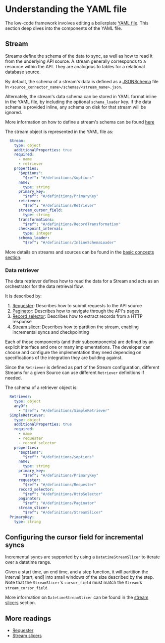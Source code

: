 # Understanding the YAML file

The low-code framework involves editing a boilerplate [YAML file](../low-code-cdk-overview.md#configuring-the-yaml-file). This section deep dives into the components of the YAML file.

## Stream

Streams define the schema of the data to sync, as well as how to read it from the underlying API source.
A stream generally corresponds to a resource within the API. They are analogous to tables for a relational database source.

By default, the schema of a stream's data is defined as a [JSONSchema](https://json-schema.org/) file in `<source_connector_name>/schemas/<stream_name>.json`. 

Alternately, the stream's data schema can be stored in YAML format inline in the YAML file, by including the optional `schema_loader` key. If the data schema is provided inline, any schema on disk for that stream will be ignored.

More information on how to define a stream's schema can be found [here](../source_schema.yaml)

The stream object is represented in the YAML file as:

```yaml
  Stream:
    type: object
    additionalProperties: true
    required:
      - name
      - retriever
    properties:
      "$options":
        "$ref": "#/definitions/$options"
      name:
        type: string
      primary_key:
        "$ref": "#/definitions/PrimaryKey"
      retriever:
        "$ref": "#/definitions/Retriever"
      stream_cursor_field:
        type: string
      transformations:
        "$ref": "#/definitions/RecordTransformation"
      checkpoint_interval:
        type: integer
      schema_loader:
        "$ref": "#/definitions/InlineSchemaLoader"
```

More details on streams and sources can be found in the [basic concepts section](../../cdk-python/basic-concepts.md).

### Data retriever

The data retriever defines how to read the data for a Stream and acts as an orchestrator for the data retrieval flow.

It is described by:

1. [Requester](./requester.md): Describes how to submit requests to the API source
2. [Paginator](./pagination.md): Describes how to navigate through the API's pages
3. [Record selector](./record-selector.md): Describes how to extract records from a HTTP response
4. [Stream slicer](./stream-slicers.md): Describes how to partition the stream, enabling incremental syncs and checkpointing

Each of those components (and their subcomponents) are defined by an explicit interface and one or many implementations.
The developer can choose and configure the implementation they need depending on specifications of the integration they are building against.

Since the `Retriever` is defined as part of the Stream configuration, different Streams for a given Source can use different `Retriever` definitions if needed.

The schema of a retriever object is:

```yaml
  Retriever:
    type: object
    anyOf:
      - "$ref": "#/definitions/SimpleRetriever"
  SimpleRetriever:
    type: object
    additionalProperties: true
    required:
      - name
      - requester
      - record_selector
    properties:
      "$options":
        "$ref": "#/definitions/$options"
      name:
        type: string
      primary_key:
        "$ref": "#/definitions/PrimaryKey"
      requester:
        "$ref": "#/definitions/Requester"
      record_selector:
        "$ref": "#/definitions/HttpSelector"
      paginator:
        "$ref": "#/definitions/Paginator"
      stream_slicer:
        "$ref": "#/definitions/StreamSlicer"
  PrimaryKey:
    type: string
```

## Configuring the cursor field for incremental syncs

Incremental syncs are supported by using a `DatetimeStreamSlicer` to iterate over a datetime range.

Given a start time, an end time, and a step function, it will partition the interval [start, end] into small windows of the size described by the step.
Note that the `StreamSlicer`'s `cursor_field` must match the `Stream`'s `stream_cursor_field`.

More information on `DatetimeStreamSlicer` can be found in the [stream slicers](./stream-slicers.md#datetimestreamslicer) section.

## More readings

- [Requester](./requester.md)
- [Stream slicers](./stream-slicers.md)
